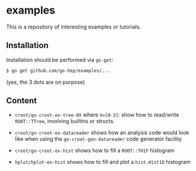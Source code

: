 examples
========

This is a repository of interesting examples or tutorials.

## Installation

Installation should be performed via `go-get`:

```sh
$ go get github.com/go-hep/examples/...
```

(yes, the 3 dots are on purpose)

## Content

- `croot/go-croot-ex-tree-0X` where `X=[0-3]`: show how to read/write
  `ROOT::TTree`, involving builtins or structs.
  
- `croot/go-croot-ex-datareader` shows how an analysis code would look
  like when using the `go-croot-gen-datareader` code generator
  facility
  
- `croot/go-croot-ex-hist` shows how to fill a `ROOT::TH1F` histogram

- `hplot/hplot-ex-hist` shows how to fill and plot a `hist.Hist1D`
  histogram


